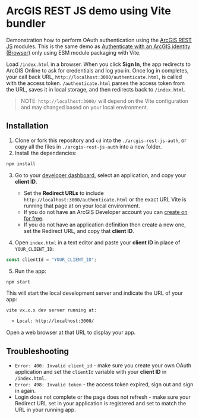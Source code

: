 # ArcGIS REST JS demo using Vite bundler

Demonstration how to perform OAuth authentication using the [ArcGIS REST JS](https://developers.arcgis.com/arcgis-rest-js/) modules. This is the same demo as [Authenticate with an ArcGIS identity (Browser)](https://developers.arcgis.com/arcgis-rest-js/authenticate/authenticate-with-an-arcgis-identity-rest-js-browser/) only using ESM module packaging with Vite.

Load `/index.html` in a browser. When you click **Sign In**, the app redirects to ArcGIS Online to ask for credentials and log you in. Once log in completes, your call back URL, `http://localhost:3000/authenticate.html`, is called with the access token. `/authenticate.html` parses the access token from the URL, saves it in local storage, and then redirects back to `/index.html`.

> NOTE: `http://localhost:3000/` will depend on the Vite configuration and may changed based on your local environment.

## Installation

1. Clone or fork this repository and `cd` into the `./arcgis-rest-js-auth`, or copy all the files in `./arcgis-rest-js-auth` into a new folder.
2. Install the dependencies:

```bash
npm install
```

3. Go to your [developer dashboard](https://developers.arcgis.com/applications), select an application, and copy your **client ID**.
    - Set the **Redirect URLs** to include `http://localhost:3000/authenticate.html` or the exact URL Vite is running that page at on your local environment.
    - If you do not have an ArcGIS Developer account you can [create on for free](https://developers.arcgis.com/sign-up).
    - If you do not have an application definition then create a new one, set the Redirect URL, and copy that **client ID**.

4. Open `index.html` in a text editor and paste your **client ID** in place of `YOUR_CLIENT_ID`:

```javascript
const clientId = "YOUR_CLIENT_ID";
```

5. Run the app:

```bash
npm start
```

This will start the local development server and indicate the URL of your app:

```txt
vite vx.x.x dev server running at:

  > Local: http://localhost:3000/
```

Open a web browser at that URL to display your app.

## Troubleshooting

- `Error: 400: Invalid client_id` - make sure you create your own OAuth application and set the `clientId` variable with your **client ID** in `/index.html`.
- `Error: 498: Invalid token` - the access token expired, sign out and sign in again.
- Login does not complete or the page does not refresh - make sure your Redirect URL set in your application is registered and set to match the URL in your running app.
